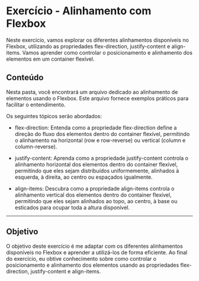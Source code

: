 # Exercício - Alinhamento com Flexbox

Neste exercício, vamos explorar os diferentes alinhamentos disponíveis no Flexbox, utilizando as propriedades flex-direction, justify-content e align-items. Vamos aprender como controlar o posicionamento e alinhamento dos elementos em um container flexível.

## Conteúdo

Nesta pasta, você encontrará um arquivo dedicado ao alinhamento de elementos usando o Flexbox. Este arquivo fornece exemplos práticos para facilitar o entendimento.

Os seguintes tópicos serão abordados:

- flex-direction: Entenda como a propriedade flex-direction define a direção do fluxo dos elementos dentro do container flexível, permitindo o alinhamento na horizontal (row e row-reverse) ou vertical (column e column-reverse).

- justify-content: Aprenda como a propriedade justify-content controla o alinhamento horizontal dos elementos dentro do container flexível, permitindo que eles sejam distribuídos uniformemente, alinhados à esquerda, à direita, ao centro ou espaçados igualmente.

- align-items: Descubra como a propriedade align-items controla o alinhamento vertical dos elementos dentro do container flexível, permitindo que eles sejam alinhados ao topo, ao centro, à base ou esticados para ocupar toda a altura disponível.

---

## Objetivo

O objetivo deste exercício é me adaptar com os diferentes alinhamentos disponíveis no Flexbox e aprender a utilizá-los de forma eficiente. Ao final do exercício, eu obtive conhecimento sobre como controlar o posicionamento e alinhamento dos elementos usando as propriedades flex-direction, justify-content e align-items.
